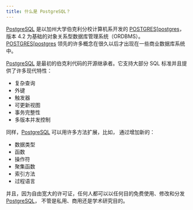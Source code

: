 ```yaml
---
title: 什么是 PostgreSQL？
---
```

[PostgreSQL][pgsql] 是以加州大学伯克利分校计算机系开发的 [POSTGRES][[postgres]， 版本 4.2 为基础的对象关系型数据库管理系统（ORDBMS）。[POSTGRES][[postgres] 领先的许多概念在很久以后才出现在一些商业数据库系统中。

[PostgreSQL][pgsql] 是最初的伯克利代码的开源继承者。它支持大部分 SQL 标准并且提供了许多现代特性：

- 复杂查询
- 外键
- 触发器
- 可更新视图
- 事务完整性
- 多版本并发控制

同样，[PostgreSQL][pgsql] 可以用许多方法扩展，比如， 通过增加新的：

- 数据类型
- 函数
- 操作符
- 聚集函数
- 索引方法
- 过程语言

并且，因为自由宽大的许可证，任何人都可以以任何目的免费使用、修改和分发 [PostgreSQL][pgsql]， 不管是私用、商用还是学术研究目的。

[pgsql]: https://www.postgresql.org/ "PostgreSQL: The World's Most Advanced Open Source Relational Database"
[postgres]: http://db.cs.berkeley.edu/postgres.html
